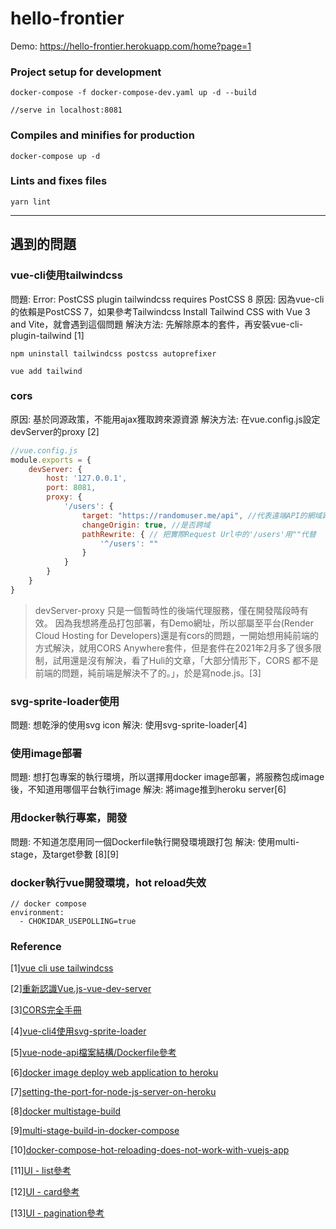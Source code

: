 # hello-frontier
Demo: https://hello-frontier.herokuapp.com/home?page=1
### Project setup for development
```
docker-compose -f docker-compose-dev.yaml up -d --build

//serve in localhost:8081
```

### Compiles and minifies for production
```
docker-compose up -d
```

### Lints and fixes files
```
yarn lint
```
---
## 遇到的問題
### vue-cli使用tailwindcss
問題: Error: PostCSS plugin tailwindcss requires PostCSS 8
原因: 因為vue-cli的依賴是PostCSS 7，如果參考Tailwindcss Install Tailwind CSS with Vue 3 and Vite，就會遇到這個問題
解決方法: 先解除原本的套件，再安裝vue-cli-plugin-tailwind [1]
```
npm uninstall tailwindcss postcss autoprefixer
```
```
vue add tailwind 
```
### cors
原因: 基於同源政策，不能用ajax獲取跨來源資源
解決方法: 在vue.config.js設定devServer的proxy [2]
```javascript
//vue.config.js
module.exports = {
    devServer: {
        host: '127.0.0.1',
        port: 8081,
        proxy: {
            '/users': {
                target: "https://randomuser.me/api", //代表遠端API的網域路徑
                changeOrigin: true, //是否跨域
                pathRewrite: { // 把實際Request Url中的'/users'用""代替
                    '^/users': "" 
                }
            }
        }
    }
}
```
> devServer-proxy 只是一個暫時性的後端代理服務，僅在開發階段時有效。
因為我想將產品打包部署，有Demo網址，所以部屬至平台(Render Cloud Hosting for Developers)還是有cors的問題，一開始想用純前端的方式解決，就用CORS Anywhere套件，但是套件在2021年2月多了很多限制，試用還是沒有解決，看了Huli的文章，「大部分情形下，CORS 都不是前端的問題，純前端是解決不了的。」，於是寫node.js。[3]
### svg-sprite-loader使用
問題: 想乾淨的使用svg icon
解決: 使用svg-sprite-loader[4]

### 使用image部署
問題: 想打包專案的執行環境，所以選擇用docker image部署，將服務包成image後，不知道用哪個平台執行image
解決: 將image推到heroku server[6]

### 用docker執行專案，開發
問題: 不知道怎麼用同一個Dockerfile執行開發環境跟打包
解決: 使用multi-stage，及target參數 [8][9]

### docker執行vue開發環境，hot reload失效
```
// docker compose
environment: 
  - CHOKIDAR_USEPOLLING=true
```

### Reference
[1][vue cli use tailwindcss](https://stackoverflow.com/questions/64925926/error-postcss-plugin-tailwindcss-requires-postcss-8)

[2][重新認識Vue.js-vue-dev-server](https://book.vue.tw/CH3/3-3-vue-dev-server-build.html)

[3][CORS完全手冊](https://blog.huli.tw/2021/02/19/cors-guide-1/)

[4][vue-cli4使用svg-sprite-loader](https://www.jianshu.com/p/b20d9209b501)

[5][vue-node-api檔案結構/Dockerfile參考](https://github.com/johnpapa/heroes-vue-node-api)

[6][docker image deploy web application to heroku](https://medium.com/starbugs/deploy-any-web-application-to-heroku-with-docker-b64b9b0eb93)

[7][setting-the-port-for-node-js-server-on-heroku](https://stackoverflow.com/questions/28706180/setting-the-port-for-node-js-server-on-heroku)

[8][docker multistage-build](https://docs.docker.com/develop/develop-images/multistage-build/)

[9][multi-stage-build-in-docker-compose](https://stackoverflow.com/questions/53093487/multi-stage-build-in-docker-compose)

[10][docker-compose-hot-reloading-does-not-work-with-vuejs-app](https://stackoverflow.com/questions/59224130/docker-compose-hot-reloading-does-not-work-with-vuejs-app)

[11][UI - list參考](https://tailwinduikit.com/components/webapp/table/list)

[12][UI - card參考](https://www.pinterest.com/pin/711357703651909730/)

[13][UI - pagination參考](https://ant.design/components/pagination/)

